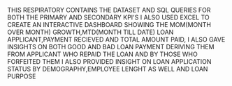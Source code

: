 THIS RESPIRATORY CONTAINS THE DATASET AND SQL QUERIES FOR BOTH THE PRIMARY AND SECONDARY KPI'S
I ALSO USED EXCEL TO CREATE AN INTERACTIVE DASHBOARD SHOWING  THE  MOM(MONTH OVER MONTH) GROWTH,MTD(MONTH TILL DATE) LOAN APPLICANT,PAYMENT RECIEVED AND TOTAL AMOUNT PAID,
I ALSO GAVE INSIGHTS ON BOTH GOOD AND BAD LOAN PAYMENT DERIVING THEM FROM APPLICANT WHO REPAID THE LOAN AND BY THOSE WHO FORFEITED THEM
I ALSO PROVIDED INSIGHT ON LOAN APPLICATION STATUS BY DEMOGRAPHY,EMPLOYEE LENGHT AS WELL AND LOAN PURPOSE 
